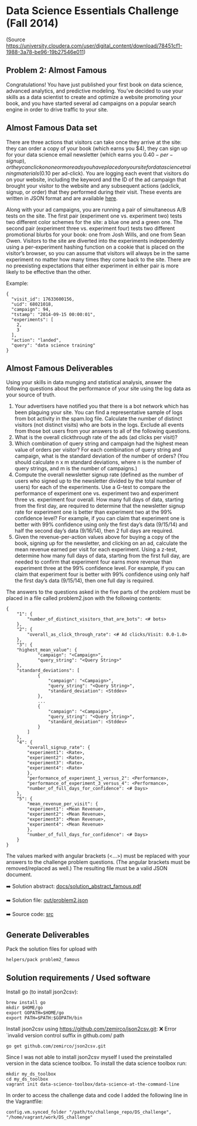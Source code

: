 Data Science Essentials Challenge (Fall 2014)
=============================================

(Source https://university.cloudera.com/user/digital_content/download/78451cf1-1988-3a78-be96-19b27546e011)

Problem 2: Almost Famous
-------
Congratulations! You have just published your first book on data science, advanced analytics, and predictive modeling. You’ve decided to use your skills as a data scientist to create and optimize a website promoting your book, and you have started several ad campaigns on a popular search engine in order to drive traffic to your site.

Almost Famous Data set
-------
There are three actions that visitors can take once they arrive at the site: they can order a copy of your book (which earns you $4), they can sign up for your data science email newsletter (which earns you $0.40-per-signup), or they can click on one or more ads you have placed on your site for data science training materials ($0.10 per ad-click). You are logging each event that visitors do on your website, including the keyword and the ID of the ad campaign that brought your visitor to the website and any subsequent actions (adclick, signup, or order) that they performed during their visit. These events are written in JSON format and are available [here](data/).

Along with your ad campaigns, you are running a pair of simultaneous A/B tests on the site. The first pair (experiment one vs. experiment two) tests two different color schemes for the site: a blue one and a green one. The second pair (experiment three vs. experiment four) tests two different promotional blurbs for your book: one from Josh Wills, and one from Sean Owen. Visitors to the site are diverted into the experiments independently using a per-experiment hashing function on a cookie that is placed on the visitor’s browser, so you can assume that visitors will always be in the same experiment no matter how many times they come back to the site. There are no preexisting expectations that either experiment in either pair is more likely to be effective than the other.

Example:

	{
      "visit_id": 17633600156,
      "uid": 68021018,
      "campaign": 94,
      "tstamp": "2014-09-15 00:00:01",
      "experiments": [
        2,
        3
      ],
      "action": "landed",
      "query": "data science training"
    }

Almost Famous Deliverables
-------
Using your skills in data munging and statistical analysis, answer the following questions about the performance of your site using the log data as your source of truth.

1. Your advertisers have notified you that there is a bot network which has been plaguing your site. You can find a representative sample of logs from bot activity in the spam.log file. Calculate the number of distinct visitors (not distinct visits) who are bots in the logs. Exclude all events from those bot users from your answers to all of the following questions.
1. What is the overall clickthrough rate of the ads (ad clicks per visit)?
1. Which combination of query string and campaign had the highest mean value of orders per visitor? 
For each combination of query string and campaign, what is the standard deviation of the number of orders? (You should calculate n x m standard deviations, where n is the number of query strings, and m is the number of campaigns.)
1. Compute the overall newsletter signup rate (defined as the number of users who signed up to the newsletter divided by the total number of users) for each of the experiments. 
Use a G-test to compare the performance of experiment one vs. experiment two and experiment three vs. experiment four overall.
How many full days of data, starting from the first day, are required to determine that the newsletter signup rate for experiment one is better than experiment two at the 99% confidence level? For example, if you can claim that experiment one is better with 99% confidence using only the first day’s data (9/15/14) and half the second day’s data (9/16/14), then 2 full days are required.
1. Given the revenue-per-action values above for buying a copy of the book, signing up for the newsletter, and clicking on an ad, calculate the mean revenue earned per visit for each experiment.
Using a z-test, determine how many full days of data, starting from the first full day, are needed to confirm that experiment four earns more revenue than experiment three at the 99% confidence level. For example, if you can claim that experiment four is better with 99% confidence using only half the first day’s data (9/15/14), then one full day is required.

The answers to the questions asked in the five parts of the problem must be placed in a file called problem2.json with the following contents:

	{
	    "1": {
	        "number_of_distinct_visitors_that_are_bots": <# bots>
	    },
	    "2": {
	        "overall_as_click_through_rate": <# Ad clicks/Visit: 0.0-1.0>
	    },
	    "3": {
		"highest_mean_value": {
	            "campaign": "<Campaign>",
	            "query_string": "<Query String>"
		},
		"standard_deviations": [
	            {
	                "campaign": "<Campaign>",
	                "query_string": "<Query String>",
	                "standard_deviation": <Stddev>
	            },
	            ...
	            {
	                "campaign": "<Campaign>",
	                "query_string": "<Query String>",
	                "standard_deviation": <Stddev>
	            }
	        ]
	    },
	    "4": {
	        "overall_signup_rate": {
			"experiment1": <Rate>,
			"experiment2": <Rate>,
			"experiment3": <Rate>,
			"experiment4": <Rate>
	        },
	        "performance_of_experiment_1_versus_2": <Performance>,
	        "performance_of_experiment_3_versus_4": <Performance>,
	        "number_of_full_days_for_confidence": <# Days>
	    },
	    "5": {
	        "mean_revenue_per_visit": {
			"experiment1": <Mean Revenue>,
			"experiment2": <Mean Revenue>,
			"experiment3": <Mean Revenue>,
			"experiment4": <Mean Revenue>
	        },
	        "number_of_full_days_for_confidence": <# Days>
	    }
	}

The values marked with angular brackets (<...>) must be replaced with your answers to the challenge problem questions. (The angular brackets must be removed/replaced as well.) The resulting file must be a valid JSON document.


:arrow_right: Solution abstract: [docs/solution_abstract_famous.pdf](docs/solution_abstract_famous.pdf)

:arrow_right: Solution file: [out/problem2.json](out/problem2.json)

:arrow_right: Source code: [src](src)


Generate Deliverables
-------

Pack the solution files for upload with

	helpers/pack problem2_famous


Solution requirements / Used software
-------

Install go (to install json2csv):
	
	brew install go
 	mkdir $HOME/go
	export GOPATH=$HOME/go
	export PATH=$PATH:$GOPATH/bin

Install json2csv using https://github.com/zemirco/json2csv.git:
:x: Error `invalid version control suffix in github.com/ path
 	
 	go get github.com/zemirco/json2csv.git

Since I was not able to install json2csv myself I used the preinstalled version in the data science toolbox. To install the data science toolbox run:

	mkdir my_ds_toolbox
	cd my_ds_toolbox
	vagrant init data-science-toolbox/data-science-at-the-command-line

In order to access the challenge data and code I added the following line in the Vagrantfile:

	config.vm.synced_folder "/path/to/challenge_repo/DS_challenge", "/home/vagrant/work/DS_challenge"

